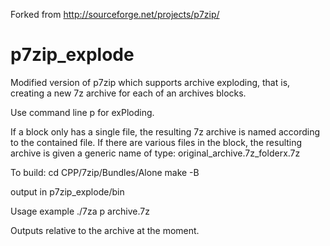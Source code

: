 Forked from http://sourceforge.net/projects/p7zip/

p7zip_explode
=============

Modified version of p7zip which supports archive exploding, that is, creating a new 7z archive for each of an archives blocks.

Use command line p for exPloding.

If a block only has a single file, the resulting 7z archive is named according to the contained file.
If there are various files in the block, the resulting archive is given a generic name of type: original_archive.7z_folderx.7z

To build:
cd CPP/7zip/Bundles/Alone
make -B

output in p7zip_explode/bin

Usage example
./7za p archive.7z

Outputs relative to the archive at the moment. 
